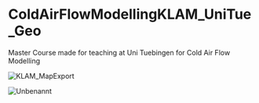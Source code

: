 # ColdAirFlowModellingKLAM_UniTue_Geo


Master Course made for teaching at Uni Tuebingen for Cold Air Flow Modelling

![KLAM_MapExport](https://github.com/user-attachments/assets/74cb0aa1-a810-479b-8f80-3643bbee2605)

![Unbenannt](https://github.com/user-attachments/assets/2c079831-b448-4091-9580-5b27d543631b)
